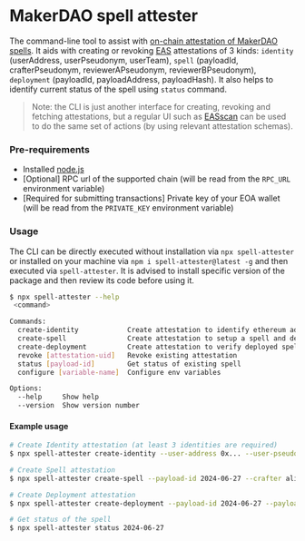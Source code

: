 # MakerDAO spell attester

The command-line tool to assist with [on-chain attestation of MakerDAO spells](https://github.com/sidestream-tech/maker-spell-attester). It aids with creating or revoking [EAS](https://attest.org/) attestations of 3 kinds: `identity` (userAddress, userPseudonym, userTeam), `spell` (payloadId, crafterPseudonym, reviewerAPseudonym, reviewerBPseudonym), `deployment` (payloadId, payloadAddress, payloadHash). It also helps to identify current status of the spell using `status` command.

> Note: the CLI is just another interface for creating, revoking and fetching attestations, but a regular UI such as [EASscan](https://easscan.org/) can be used to do the same set of actions (by using relevant attestation schemas).

### Pre-requirements
- Installed [node.js](https://nodejs.org/en/download/package-manager)
- [Optional] RPC url of the supported chain (will be read from the `RPC_URL` environment variable)
- [Required for submitting transactions] Private key of your EOA wallet (will be read from the `PRIVATE_KEY` environment variable)

### Usage
The CLI can be directly executed without installation via `npx spell-attester` or installed on your machine via `npm i spell-attester@latest -g` and then executed via `spell-attester`. It is advised to install specific version of the package and then review its code before using it.

```sh
$ npx spell-attester --help
 <command>

Commands:
  create-identity            Create attestation to identify ethereum address
  create-spell               Create attestation to setup a spell and define its members
  create-deployment          Create attestation to verify deployed spell
  revoke [attestation-uid]   Revoke existing attestation
  status [payload-id]        Get status of existing spell
  configure [variable-name]  Configure env variables

Options:
  --help     Show help                                                 [boolean]
  --version  Show version number                                       [boolean]
```

#### Example usage
```sh
# Create Identity attestation (at least 3 identities are required)
$ npx spell-attester create-identity --user-address 0x... --user-pseudonym alice --team-name team_a

# Create Spell attestation
$ npx spell-attester create-spell --payload-id 2024-06-27 --crafter alice --reviewer-a bob --reviewer-b charlie

# Create Deployment attestation
$ npx spell-attester create-deployment --payload-id 2024-06-27 --payload-address 0x... --payload-hash 0x...

# Get status of the spell
$ npx spell-attester status 2024-06-27
```
